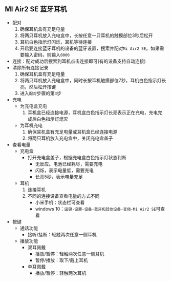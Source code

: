## MI Air2 SE 蓝牙耳机
* 配对
    1. 确保耳机盒有充足电量
    2. 将两只耳机放入充电盒中，长按任意一只耳机的触摸部位3秒后松开
    3. 耳机白色指示灯闪烁，耳机等待连接
    4. 开启要连接蓝牙耳机的设备的蓝牙设置，搜索并配对`Mi Air2 SE`。如果需要输入密码，则输入`0000`
* 连接：配对成功后搜索到耳机点击连接即可(有的设备支持自动连接) 
* 清除所有连接记录 
    1. 确保耳机盒有充足电量
    1. 将两只耳机放入充电盒中，同时长按耳机触摸部位7秒，耳机白色指示灯长亮，然后松开按键
    1. 进入`配对`步骤的第` 3 `步 
* 充电
    * 为充电盒充电
        1. 耳机盒已经连接电源，耳机盒白色指示灯长亮表示正在充电，充电完成后白色指示灯熄灭
    * 为耳机充电
        1. 确保耳机盒有充足电量或耳机盒已经连接电源
        2. 将两只耳机放入充电盒中，关闭充电盒盖子
* 查看电量
    * 充电盒
        * 打开充电盒盖子，根据充电盒白色指示灯状态判断
            * 无反应。电池已经耗尽，需要充电
            * 闪烁，表示电量低，需要充电
            * 长亮5秒，表示电量充足
    * 耳机
        1. 连接耳机
        1. 不同的连接设备查看电量的方式不同
            * 小米手机：状态栏可查看 
            * windows 10：`田键-设置-设备-蓝牙和其他设备-音频-Mi Air2 SE`可查看
* 按键
    * 通话功能
        * 接听/挂断：轻触两次任意一侧耳机
    * 播放功能
        * 双耳佩戴
            * 播放/暂停：轻触两次任意一侧耳机
            * 暂停/播放：取下/戴上耳机
        * 单耳佩戴 
            * 播放/暂停：轻触两次耳机